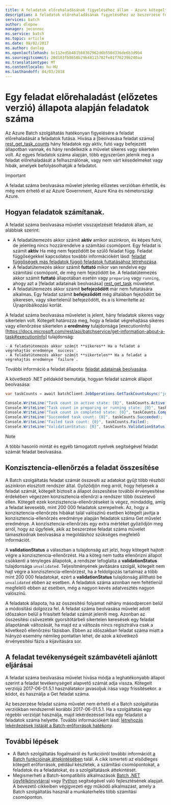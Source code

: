 ```yaml
---
title: A feladatok előrehaladásának figyeléséhez állam - Azure kötegelt feladatok leltár szerint |} Microsoft Docs
description: A feladatok előrehaladásának figyeléséhez az beszerzése feladat száma művelet feladat feladatok száma meghívásával. Egy aktív, futó, és befejezett feladatok, és rendelkezik a sikeres és sikertelen feladatok száma kérheti le.
services: batch
author: dlepow
manager: jeconnoc
ms.service: batch
ms.topic: article
ms.date: 08/02/2017
ms.author: danlep
ms.openlocfilehash: bc112ed5b481560362962d6b550d336de6b3d9b4
ms.sourcegitcommit: 20d103fb8658b29b48115782fe01f76239b240aa
ms.translationtype: MT
ms.contentlocale: hu-HU
ms.lasthandoff: 04/03/2018
---
```

# <a name="count-tasks-by-state-to-monitor-a-jobs-progress-preview"></a>Egy feladat előrehaladást (előzetes verzió) állapota alapján feladatok száma

Az Azure Batch szolgáltatás hatékonyan figyelésére a feladat előrehaladását a feladatok futása. Hívása a [beolvasása feladat száma] [ rest_get_task_counts] hány feladatok egy aktív, futó vagy befejezett állapotban vannak, és hány rendelkezik a művelet sikeres vagy sikertelen volt. Az egyes feladatok száma alapján, több egyszerűen jelenik meg a feladat előrehaladását a felhasználónak, vagy nem várt késedelmeket vagy hibák, amelyek befolyásolhatják a feladatot.

> [!IMPORTANT]
> A feladat száma beolvasása művelet jelenleg előzetes verzióban érhetők, és még nem érhető el az Azure Government, Azure Kína és németországi Azure. 
>
>

## <a name="how-tasks-are-counted"></a>Hogyan feladatok számítanak.

A feladat száma beolvasása művelet visszajelzését feladatok állam, az alábbiak szerint:

- A feladatütemezés akkor számít **aktív** amikor aszinkron, és képes futni, de jelenleg nincs hozzárendelve a számítási csomópont. Egy feladat is számít **aktív** Ha még nem fejeződött be szülő feladat függ. Feladat függőségekkel kapcsolatos további információkért lásd: [feladat függőségek más feladatok függő feladatok futtatásához létrehozása](batch-task-dependencies.md). 
- A feladatütemezés akkor számít **futtató** mikor van rendelve egy számítási csomópont, de még nem fejeződött be. A feladatütemezés akkor számít **futtató** állapotában esetén vagy `preparing` vagy `running`, ahogy azt a [feladat adatainak beolvasása] [ rest_get_task] műveletet.
- A feladatütemezés akkor számít **befejeződött** már nem futtatására alkalmas. Egy feladat számít **befejeződött** még általában fejeződött be sikeresen, vagy sikertelenül befejeződött, és a is kimerítette az Újrapróbálkozási korlát. 

A feladat száma beolvasása műveletet is jelent, hány feladatok sikeres vagy sikertelen volt. Kötegelt határozza meg, hogy a feladat végrehajtása sikeres vagy ellenőrzése sikertelen a **eredmény** tulajdonsága [executionInfo] [https://docs.microsoft.com/rest/api/batchservice/get-information-about-a-task#executionInfo] tulajdonság:

    - A feladatütemezés akkor számít **sikeres** Ha a feladat a végrehajtás eredménye `success`.
    - A feladatütemezés akkor számít **sikertelen** Ha a feladat a végrehajtás eredménye `failure`.

További információ a feladat állapota: [feladat adatainak beolvasása][rest_get_task].

A következő .NET példakód bemutatja, hogyan feladat számok állapot beolvasása: 

```csharp
var taskCounts = await batchClient.JobOperations.GetTaskCountsAsync("job-1");

Console.WriteLine("Task count in active state: {0}", taskCounts.Active);
Console.WriteLine("Task count in preparing or running state: {0}", taskCounts.Running);
Console.WriteLine("Task count in completed state: {0}", taskCounts.Completed);
Console.WriteLine("Succeeded task count: {0}", taskCounts.Succeeded);
Console.WriteLine("Failed task count: {0}", taskCounts.Failed);
Console.WriteLine("ValidationStatus: {0}", taskCounts.ValidationStatus);
```

> [!NOTE]
> A többi hasonló mintát és egyéb támogatott nyelvek segítségével feladat számát feladat beolvasása. 
> 
> 

## <a name="consistency-checking-for-task-counts"></a>Konzisztencia-ellenőrzés a feladat összesítése

A Batch szolgáltatás feladat számát összesíti az adatokat gyűjt több részből aszinkron elosztott rendszer által. Győződjön meg arról, hogy helyesek a feladat számát, kötegelt biztosít a állapot összesítése további érvényesítése érdekében végezzen konzisztencia ellenőrzi a rendszer több összetevő ellen. Kötegelt ezek konzisztencia-ellenőrzéseket is végez, mindaddig, amíg a feladat kevesebb, mint 200 000 feladatok szerepelnek. Az, hogy a konzisztencia-ellenőrzés hibákat talál valószínű esetben kötegelt javítja a konzisztencia-ellenőrzés eredménye alapján feladatok száma Get művelet eredménye. A konzisztencia-ellenőrzés egy extra mértéket győződjön meg arról, hogy az ügyfelek, akik az beszerzése feladat száma művelet támaszkodnak beolvasása a megoldáshoz szükséges megfelelő információt.

A **validationStatus** a válaszban a tulajdonság azt jelzi, hogy kötegelt hajtott végre a konzisztencia-ellenőrzést. Ha a köteg nem tudta ellenőrizni állapot csökkenti a tényleges állapotok, a rendszer lefoglalta a **validationStatus** tulajdonsága `unvalidated`. Teljesítményének javítására szolgál, kötegelt nem hajt végre a konzisztencia-ellenőrzést, ha a feldolgozás tartalmaz a több mint 200 000 feladatokat, ezért a **validationStatus** tulajdonság állítható be `unvalidated` ebben az esetben. A feladatok száma azonban nem feltétlenül megfelelő ebben az esetben, még a nagyon kevés adatvesztés nagyon valószínű. 

A feladatok állapota, ha az összesítési folyamat néhány másodpercen belül a módosítási dolgozza fel. A feladat száma beolvasása művelet adott időszakon belül a frissített feladat számát jeleníti meg. Azonban az összesítési csővezeték gyorsítótárbeli sikertelen keresések egy feladat állapotának változását, ha majd ez a változás nincs regisztrálva csak a következő ellenőrzési fázisban. Ebben az időszakban feladat száma miatt a hiányzó esemény némileg pontatlan lehet, de azok a következő érvényesítési fázis a kijavítására sor.

## <a name="best-practices-for-counting-a-jobs-tasks"></a>A feladat tevékenységeit számbavételi ajánlott eljárásai

A feladat száma beolvasása művelet hívása módja a leghatékonyabb állapot szerint a feladat tevékenységeit alapvető számát adja vissza. Kötegelt verziójú 2017-06-01.5.1 használatakor javasoljuk írása vagy frissítésekor. a kódot, és használja a Get feladat száma.

Az beszerzése feladat száma művelet nem érhető el a Batch szolgáltatás verziókban rendszernél korábbi 2017-06-01.5.1. Ha a szolgáltatás egy régebbi verzióját használja, majd lekérdezéssel lista egy feladatot a feladatok száma helyette. További információkért lásd: [létrehozás lekérdezések listáját a Batch-erőforrások hatékony](batch-efficient-list-queries.md).

## <a name="next-steps"></a>További lépések

* A Batch szolgáltatás fogalmairól és funkcióiról további információt [a Batch funkcióinak áttekintésében](batch-api-basics.md) talál. A cikk ismerteti az elsődleges kötegelt erőforrások, például készletek, a számítási csomópontokat, a feladatok és a feladatokat, és a szolgáltatások áttekintését.
* Megismerheti a Batch-kompatibilis alkalmazások [Batch .NET ügyfélkönyvtárral](batch-dotnet-get-started.md) vagy [Python](batch-python-tutorial.md) segítségével való fejlesztésének alapjait. A bevezető cikkeiben végigvezeti egy működő alkalmazást, amely a Batch szolgáltatás használ a munkaterhelés több számítási csomóponton.


[rest_get_task_counts]: https://docs.microsoft.com/rest/api/batchservice/get-the-task-counts-for-a-job
[rest_get_task]: https://docs.microsoft.com/rest/api/batchservice/get-information-about-a-task
[rest_list_tasks]: https://docs.microsoft.com/rest/api/batchservice/list-the-tasks-associated-with-a-job
